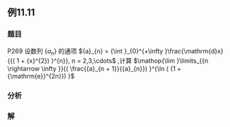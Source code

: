 ## 例11.11
### 题目
P269 设数列 $\{ {a}_{n}\}$ 的通项 ${a}_{n} = {\int }_{0}^{+\infty }\frac{\mathrm{d}x}{{( 1 + {x}^{2}) }^{n}}, n = 2,3,\cdots$ ,计算 $\mathop{\lim }\limits_{{n \rightarrow \infty }}{( \frac{{a}_{n + 1}}{{a}_{n}}) }^{\ln ( {1 + {\mathrm{e}}^{2n}}) }$
### 分析

### 解